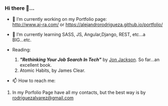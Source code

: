 ### Hi there 👋...


- 🔭 I’m currently working on my Portfolio page:   
http://www.aj-ra.com/ or https://alejandrorodrigueza.github.io/portfolio/   

- 🌱 I’m currently learning SASS, JS, Angular,Django, REST, etc...a BIG...etc.
- Reading:   

  1. ***"Rethinking Your Job Search In Tech"*** by [Jon Jackson](https://iamjonjackson.gumroad.com/). So far...an excellent book.
  2. Atomic Habits, by James Clear.  
  
- 📫 How to reach me:    
1. In my Porfolio Page have all my contacts, but the best way is by rodriguezalvarez@gmail.com

<!--
**AlejandroRodriguezA/AlejandroRodriguezA** is a ✨ _special_ ✨ repository because its `README.md` (this file) appears on your GitHub profile.

Here are some ideas to get you started:

- 🔭 I’m currently working on my Portfolio page
- 🌱 I’m currently learning SASS, JS, Angular, etc...
- 👯 I’m looking to collaborate on ...
- 🤔 I’m looking for help with ...
- 💬 Ask me about trading, diving
- 📫 How to reach me: ...
- 😄 Pronouns: ...
- ⚡ Fun fact: ...
-->
